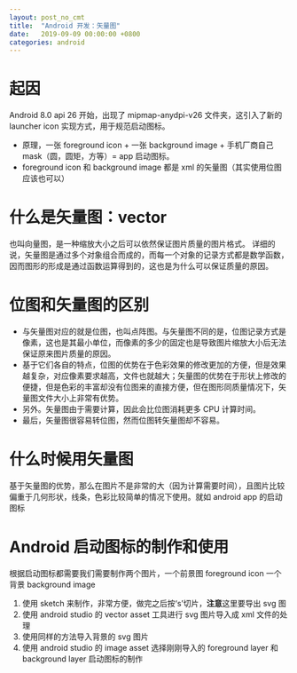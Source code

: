 ```yaml
---
layout: post_no_cmt
title:  "Android 开发：矢量图"
date:   2019-09-09 00:00:00 +0800
categories: android
---
```


# 起因
Android 8.0 api 26 开始，出现了 mipmap-anydpi-v26 文件夹，这引入了新的 launcher icon 实现方式，用于规范启动图标。  
- 原理，一张 foreground icon + 一张 background image + 手机厂商自己 mask（圆，圆矩，方等）= app 启动图标。  
- foreground icon 和 background image 都是 xml 的矢量图（其实使用位图应该也可以）


# 什么是矢量图：vector
也叫向量图，是一种缩放大小之后可以依然保证图片质量的图片格式。
详细的说，矢量图是通过多个对象组合而成的，而每一个对象的记录方式都是数学函数，因而图形的形成是通过函数运算得到的，这也是为什么可以保证质量的原因。

# 位图和矢量图的区别
- 与矢量图对应的就是位图，也叫点阵图。与矢量图不同的是，位图记录方式是像素，这也是其最小单位，而像素的多少的固定也是导致图片缩放大小后无法保证原来图片质量的原因。  
- 基于它们各自的特点，位图的优势在于色彩效果的修改更加的方便，但是效果越复杂，对应像素要求越高，文件也就越大；矢量图的优势在于形状上修改的便捷，但是色彩的丰富却没有位图来的直接方便，但在图形同质量情况下，矢量图文件大小上非常有优势。  
- 另外。矢量图由于需要计算，因此会比位图消耗更多 CPU 计算时间。
- 最后，矢量图很容易转位图，然而位图转矢量图却不容易。

# 什么时候用矢量图
基于矢量图的优势，那么在图片不是非常的大（因为计算需要时间），且图片比较偏重于几何形状，线条，色彩比较简单的情况下使用。就如 android app 的启动图标

# Android 启动图标的制作和使用
根据启动图标都需要我们需要制作两个图片，一个前景图 foreground icon 一个背景 background image
1. 使用 sketch 来制作，非常方便，做完之后按‘s’切片，**注意**这里要导出 svg 图
2. 使用 android studio 的 vector asset 工具进行 svg 图片导入成 xml 文件的处理
3. 使用同样的方法导入背景的 svg 图片
4. 使用 android studio 的 image asset 选择刚刚导入的 foreground layer 和 background layer 启动图标的制作

